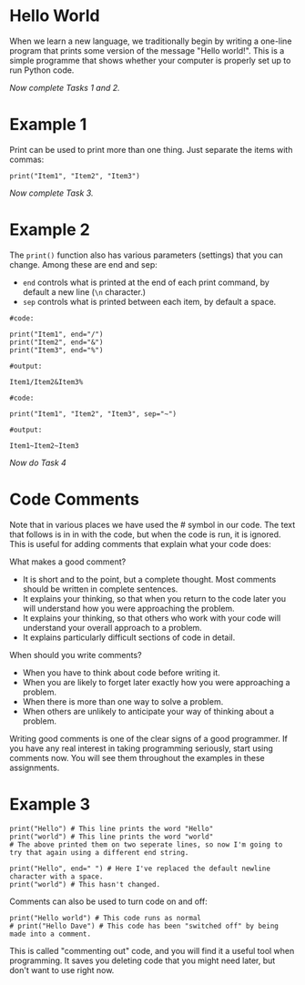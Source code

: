# Hello World

When we learn a new language, we traditionally begin by writing a one-line program that prints some version of the message "Hello world!". This is a simple programme that shows whether your computer is properly set up to run Python code.

_Now complete Tasks 1 and 2._


# Example 1
Print can be used to print more than one thing. Just separate the items with commas:
```
print("Item1", "Item2", "Item3")
```
_Now complete Task 3._


# Example 2
The `print()` function also has various parameters (settings) that you can change. Among these are end and sep: 
* `end` controls what is printed at the end of each print command, by default a new line (`\n` character.)   
* `sep` controls what is printed between each item, by default a space.

```
#code:

print("Item1", end="/")
print("Item2", end="&")
print("Item3", end="%")

#output:

Item1/Item2&Item3%
```

```
#code:

print("Item1", "Item2", "Item3", sep="~")

#output:

Item1~Item2~Item3
```

_Now do Task 4_


# Code Comments 
Note that in various places we have used the # symbol in our code. The text that follows is in in with the code, but when the code is run, it is ignored. This is useful for adding comments that explain what your code does:

What makes a good comment?
* It is short and to the point, but a complete thought. Most comments should be written in complete sentences. 
* It explains your thinking, so that when you return to the code later you will understand how you were approaching the problem. 
* It explains your thinking, so that others who work with your code will understand your overall approach to a problem. 
* It explains particularly difficult sections of code in detail. 

When should you write comments?
* When you have to think about code before writing it. 
* When you are likely to forget later exactly how you were approaching a problem. 
* When there is more than one way to solve a problem. 
* When others are unlikely to anticipate your way of thinking about a problem. 

Writing good comments is one of the clear signs of a good programmer. If you have any real interest in taking programming seriously, start using comments now. You will see them throughout the examples in these assignments.


# Example 3
```
print("Hello") # This line prints the word "Hello"
print("world") # This line prints the word "world"
# The above printed them on two seperate lines, so now I'm going to try that again using a different end string.

print("Hello", end=" ") # Here I've replaced the default newline character with a space.
print("world") # This hasn't changed.
```

Comments can also be used to turn code on and off:
```
print("Hello world") # This code runs as normal
# print("Hello Dave") # This code has been "switched off" by being made into a comment.
```

This is called "commenting out" code, and you will find it a useful tool when programming. It saves you deleting code that you might need later, but don't want to use right now.

